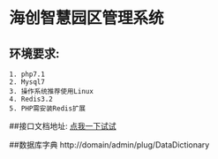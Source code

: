 # 海创智慧园区管理系统
## 环境要求:
    1. php7.1
    2. Mysql7
    3. 操作系统推荐使用Linux
    4. Redis3.2
    5. PHP需安装Redis扩展

##接口文档地址:
[点我一下试试](http://www.xiaoyaoji.cn/doc/W6Rv5sph4)

##数据库字典
http://domain/admin/plug/DataDictionary
